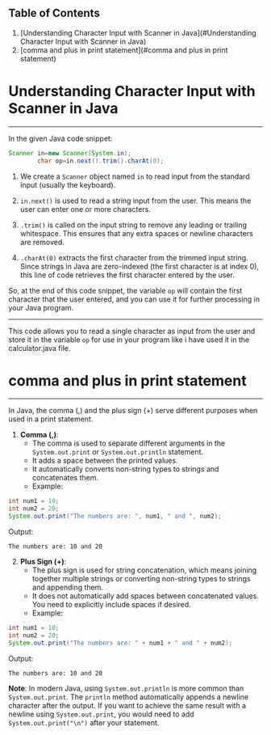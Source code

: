 ## Table of Contents

1. [Understanding Character Input with Scanner in Java](#Understanding Character Input with Scanner in Java)
2. [comma and plus in print statement](#comma and plus in print statement)

# Understanding Character Input with Scanner in Java

---

In the given Java code snippet:

```java
Scanner in=new Scanner(System.in);
        char op=in.next().trim().charAt(0);
```

1. We create a `Scanner` object named `in` to read input from the standard input (usually the keyboard).

2. `in.next()` is used to read a string input from the user. This means the user can enter one or more characters.

3. `.trim()` is called on the input string to remove any leading or trailing whitespace. This ensures that any extra
   spaces or newline characters are removed.

4. `.charAt(0)` extracts the first character from the trimmed input string. Since strings in Java are zero-indexed (the
   first character is at index 0), this line of code retrieves the first character entered by the user.

So, at the end of this code snippet, the variable `op` will contain the first character that the user entered, and you
can use it for further processing in your Java program.

---

This code allows you to read a single character as input from the user and store it in the variable `op` for use in your
program like i have used it in the calculator.java file.

# comma and plus in print statement

---

In Java, the comma (,) and the plus sign (+) serve different purposes when used in a print statement.

1. **Comma (,)**:
   - The comma is used to separate different arguments in the `System.out.print` or `System.out.println` statement.
   - It adds a space between the printed values.
   - It automatically converts non-string types to strings and concatenates them.
   - Example:

```java
int num1 = 10;
int num2 = 20;
System.out.print("The numbers are: ", num1, " and ", num2);
```

Output:
```
The numbers are: 10 and 20
```

2. **Plus Sign (+)**:
   - The plus sign is used for string concatenation, which means joining together multiple strings or converting non-string types to strings and appending them.
   - It does not automatically add spaces between concatenated values. You need to explicitly include spaces if desired.
   - Example:

```java
int num1 = 10;
int num2 = 20;
System.out.print("The numbers are: " + num1 + " and " + num2);
```

Output:
```
The numbers are: 10 and 20
```

**Note**: In modern Java, using `System.out.println` is more common than `System.out.print`. The `println` method automatically appends a newline character after the output. If you want to achieve the same result with a newline using `System.out.print`, you would need to add `System.out.print("\n")` after your statement.